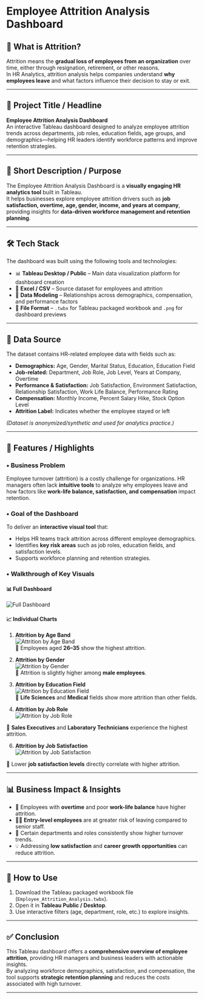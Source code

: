 # Employee Attrition Analysis Dashboard  

## 📌 What is Attrition?  
Attrition means the **gradual loss of employees from an organization** over time, either through resignation, retirement, or other reasons.  
In HR Analytics, attrition analysis helps companies understand **why employees leave** and what factors influence their decision to stay or exit.  

---

## 📝 Project Title / Headline  
**Employee Attrition Analysis Dashboard**  
An interactive Tableau dashboard designed to analyze employee attrition trends across departments, job roles, education fields, age groups, and demographics—helping HR leaders identify workforce patterns and improve retention strategies.  

---

## 🎯 Short Description / Purpose  
The Employee Attrition Analysis Dashboard is a **visually engaging HR analytics tool** built in Tableau.  
It helps businesses explore employee attrition drivers such as **job satisfaction, overtime, age, gender, income, and years at company**, providing insights for **data-driven workforce management and retention planning**.  

---

## 🛠️ Tech Stack  
The dashboard was built using the following tools and technologies:  
- 📊 **Tableau Desktop / Public** – Main data visualization platform for dashboard creation  
- 📂 **Excel / CSV** – Source dataset for employees and attrition  
- 📝 **Data Modeling** – Relationships across demographics, compensation, and performance factors  
- 📁 **File Format** – `.twbx` for Tableau packaged workbook and `.png` for dashboard previews  

---

## 📂 Data Source  
The dataset contains HR-related employee data with fields such as:  
- **Demographics:** Age, Gender, Marital Status, Education, Education Field  
- **Job-related:** Department, Job Role, Job Level, Years at Company, Overtime  
- **Performance & Satisfaction:** Job Satisfaction, Environment Satisfaction, Relationship Satisfaction, Work Life Balance, Performance Rating  
- **Compensation:** Monthly Income, Percent Salary Hike, Stock Option Level  
- **Attrition Label:** Indicates whether the employee stayed or left  

*(Dataset is anonymized/synthetic and used for analytics practice.)*  

---

## 🌟 Features / Highlights  

### • Business Problem  
Employee turnover (attrition) is a costly challenge for organizations. HR managers often lack **intuitive tools** to analyze why employees leave and how factors like **work-life balance, satisfaction, and compensation** impact retention.  

### • Goal of the Dashboard  
To deliver an **interactive visual tool** that:  
- Helps HR teams track attrition across different employee demographics.  
- Identifies **key risk areas** such as job roles, education fields, and satisfaction levels.  
- Supports workforce planning and retention strategies.  

### • Walkthrough of Key Visuals  

#### 📊 Full Dashboard  
![Full Dashboard](https://i.ibb.co/BWS44Zw/Screenshot-2025-09-22-192109.png)  

#### 📈 Individual Charts  

1. **Attrition by Age Band**  
![Attrition by Age Band](https://i.ibb.co/Hf3hLyxL/Screenshot-2025-09-22-184211.png)  
🔎 Employees aged **26–35** show the highest attrition.  

2. **Attrition by Gender**  
![Attrition by Gender](https://i.ibb.co/vCyPC3cq/Screenshot-2025-09-22-192339.png)  
🔎 Attrition is slightly higher among **male employees**.  

3. **Attrition by Education Field**  
![Attrition by Education Field](https://i.ibb.co/svCQTQb3/Screenshot-2025-09-22-184255.png)  
🔎 **Life Sciences** and **Medical** fields show more attrition than other fields.  

4. **Attrition by Job Role**  
![Attrition by Job Role](https://i.ibb.co/W4mXTKdc/Screenshot-2025-09-22-192657.png)

🔎 **Sales Executives** and **Laboratory Technicians** experience the highest attrition.  

6. **Attrition by Job Satisfaction**  
![Attrition by Job Satisfaction](https://i.ibb.co/k24kVYQ4/Screenshot-2025-09-22-192423.png)

🔎 Lower **job satisfaction levels** directly correlate with higher attrition.  

---

## 📊 Business Impact & Insights  
- 🚨 Employees with **overtime** and poor **work-life balance** have higher attrition.  
- 👩‍💼 **Entry-level employees** are at greater risk of leaving compared to senior staff.  
- 🏢 Certain departments and roles consistently show higher turnover trends.  
- 💡 Addressing **low satisfaction** and **career growth opportunities** can reduce attrition.  

---

## 🚀 How to Use  
1. Download the Tableau packaged workbook file (`Employee_Attrition_Analysis.twbx`).  
2. Open it in **Tableau Public / Desktop**.  
3. Use interactive filters (age, department, role, etc.) to explore insights.  

---

## ✅ Conclusion  
This Tableau dashboard offers a **comprehensive overview of employee attrition**, providing HR managers and business leaders with actionable insights.  
By analyzing workforce demographics, satisfaction, and compensation, the tool supports **strategic retention planning** and reduces the costs associated with high turnover.  

---
